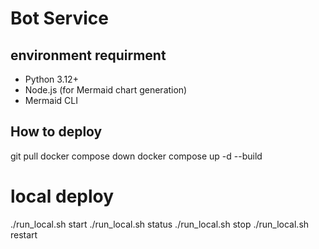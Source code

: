 # Bot Service

## environment requirment
- Python 3.12+
- Node.js (for Mermaid chart generation)
- Mermaid CLI

## How to deploy
git pull
docker compose down
docker compose up -d --build

# local deploy
./run_local.sh start
./run_local.sh status
./run_local.sh stop
./run_local.sh restart